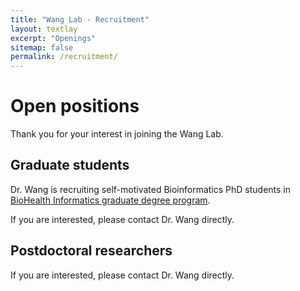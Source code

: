 ```yaml
---
title: "Wang Lab - Recruitment"
layout: textlay
excerpt: "Openings"
sitemap: false
permalink: /recruitment/
---
```


# Open positions

Thank you for your interest in joining the Wang Lab.

## Graduate students

Dr. Wang is recruiting self-motivated Bioinformatics PhD students in [BioHealth Informatics graduate degree program](hhttps://soic.iupui.edu/biohealth/graduate/admissions/).  

If you are interested, please contact Dr. Wang directly.

## Postdoctoral researchers

If you are interested, please contact Dr. Wang directly.

<!-- If you are interested, please contact Dr. Wang directly using the details on his [USCF profile page](https://profiles.ucsf.edu/stephan.sanders). -->

